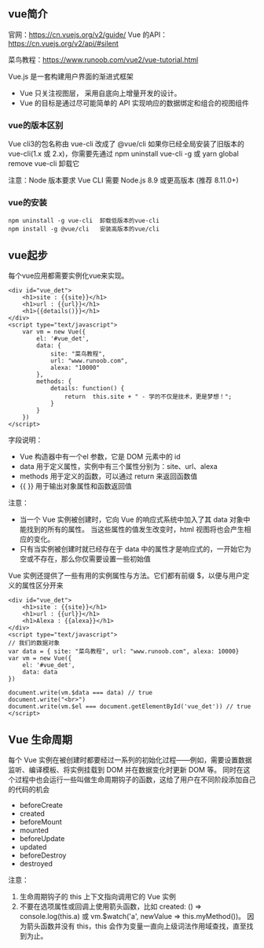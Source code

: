 ## vue简介
官网：https://cn.vuejs.org/v2/guide/
Vue 的API：https://cn.vuejs.org/v2/api/#silent

菜鸟教程：https://www.runoob.com/vue2/vue-tutorial.html

Vue.js 是一套构建用户界面的渐进式框架
- Vue 只关注视图层， 采用自底向上增量开发的设计。
- Vue 的目标是通过尽可能简单的 API 实现响应的数据绑定和组合的视图组件

### vue的版本区别
Vue cli3的包名称由 vue-cli 改成了 @vue/cli
如果你已经全局安装了旧版本的 vue-cli(1.x 或 2.x)，你需要先通过 npm uninstall vue-cli -g 或 yarn global remove vue-cli 卸载它

注意：Node 版本要求
Vue CLI 需要 Node.js 8.9 或更高版本 (推荐 8.11.0+)

### vue的安装
````
npm uninstall -g vue-cli  卸载低版本的vue-cli
npm install -g @vue/cli   安装高版本的vue/cli
````

## vue起步
每个vue应用都需要实例化vue来实现。
````
<div id="vue_det">
    <h1>site : {{site}}</h1>
    <h1>url : {{url}}</h1>
    <h1>{{details()}}</h1>
</div>
<script type="text/javascript">
    var vm = new Vue({
        el: '#vue_det',
        data: {
            site: "菜鸟教程",
            url: "www.runoob.com",
            alexa: "10000"
        },
        methods: {
            details: function() {
                return  this.site + " - 学的不仅是技术，更是梦想！";
            }
        }
    })
</script>
````
字段说明：
 + Vue 构造器中有一个el 参数，它是 DOM 元素中的 id
 + data 用于定义属性，实例中有三个属性分别为：site、url、alexa
 + methods 用于定义的函数，可以通过 return 来返回函数值
 + {{ }} 用于输出对象属性和函数返回值
 
 注意：
 - 当一个 Vue 实例被创建时，它向 Vue 的响应式系统中加入了其 data 对象中能找到的所有的属性。
       当这些属性的值发生改变时，html 视图将也会产生相应的变化。
- 只有当实例被创建时就已经存在于 data 中的属性才是响应式的，一开始它为空或不存在，那么你仅需要设置一些初始值       

Vue 实例还提供了一些有用的实例属性与方法。它们都有前缀 $，以便与用户定义的属性区分开来
````
<div id="vue_det">
    <h1>site : {{site}}</h1>
    <h1>url : {{url}}</h1>
    <h1>Alexa : {{alexa}}</h1>
</div>
<script type="text/javascript">
// 我们的数据对象
var data = { site: "菜鸟教程", url: "www.runoob.com", alexa: 10000}
var vm = new Vue({
    el: '#vue_det',
    data: data
})
 
document.write(vm.$data === data) // true
document.write("<br>") 
document.write(vm.$el === document.getElementById('vue_det')) // true
</script>
````       

## Vue 生命周期

每个 Vue 实例在被创建时都要经过一系列的初始化过程——例如，需要设置数据监听、编译模板、将实例挂载到 DOM 并在数据变化时更新 DOM 等。
同时在这个过程中也会运行一些叫做生命周期钩子的函数，这给了用户在不同阶段添加自己的代码的机会

- beforeCreate
- created   
- beforeMount
- mounted
- beforeUpdate
- updated
- beforeDestroy
- destroyed

注意：
1. 生命周期钩子的 this 上下文指向调用它的 Vue 实例
2. 不要在选项属性或回调上使用箭头函数，比如 created: () => console.log(this.a) 或 vm.$watch('a', newValue => this.myMethod())。
   因为箭头函数并没有 this，this 会作为变量一直向上级词法作用域查找，直至找到为止。


